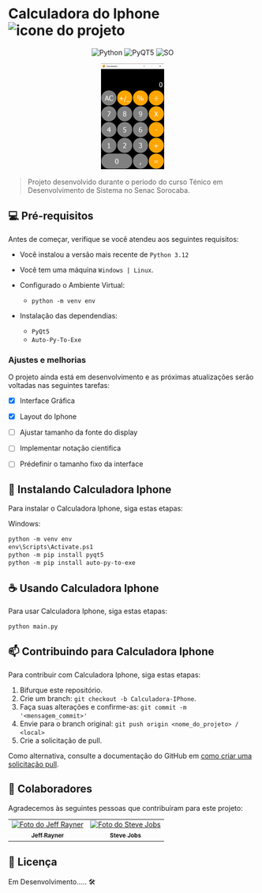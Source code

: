 # Calculadora do Iphone <img src="icone.ico" width="32" alt="icone do projeto">

<div align="center">

![Python](https://img.shields.io/badge/Python-3776AB?style=for-the-badge&logo=python&logoColor=white)
![PyQT5](https://img.shields.io/badge/Qt-%23217346.svg?style=for-the-badge&logo=Qt&logoColor=white)
![SO](https://img.shields.io/badge/Windows-0078D6?style=for-the-badge&logo=windows&logoColor=white)

<img src="tela1.png" width="128" alt="print do projeto">

</div>


> Projeto desenvolvido durante o periodo do curso
Ténico em Desenvolvimento de Sistema no Senac Sorocaba.


## 💻 Pré-requisitos

Antes de começar, verifique se você atendeu aos seguintes requisitos:

- Você instalou a versão mais recente de `Python 3.12`
- Você tem uma máquina `Windows | Linux`.
  
- Configurado o Ambiente Virtual:
  - `python -m venv env`
    
- Instalação das dependendias:
    - `PyQt5`
    - `Auto-Py-To-Exe`


### Ajustes e melhorias

O projeto ainda está em desenvolvimento e as próximas atualizações serão voltadas nas seguintes tarefas:

- [x] Interface Gráfica
- [x] Layout do Iphone
- [ ] Ajustar tamanho da fonte do display
- [ ] Implementar notação cientifica
- [ ] Prédefinir o tamanho fixo da interface



## 🚀 Instalando Calculadora Iphone

Para instalar o Calculadora Iphone, siga estas etapas:

Windows:
```
python -m venv env
env\Scripts\Activate.ps1
python -m pip install pyqt5
python -m pip install auto-py-to-exe
```

## ☕ Usando Calculadora Iphone

Para usar Calculadora Iphone, siga estas etapas:

```
python main.py
```

## 📫 Contribuindo para Calculadora Iphone

Para contribuir com Calculadora Iphone, siga estas etapas:

1. Bifurque este repositório.
2. Crie um branch: `git checkout -b Calculadora-IPhone`.
3. Faça suas alterações e confirme-as: `git commit -m '<mensagem_commit>'`
4. Envie para o branch original: `git push origin <nome_do_projeto> / <local>`
5. Crie a solicitação de pull.

Como alternativa, consulte a documentação do GitHub em [como criar uma solicitação pull](https://help.github.com/en/github/collaborating-with-issues-and-pull-requests/creating-a-pull-request).

## 🤝 Colaboradores

Agradecemos às seguintes pessoas que contribuíram para este projeto:

<table>
  <tr>
    <td align="center">
      <a href="#" title="Prof Jeff Rayner">
        <img src="https://avatars.githubusercontent.com/u/144060388" width="100px;" alt="Foto do Jeff Rayner"/><br>
        <sub>
          <b>Jeff Rayner</b>
        </sub>
      </a>
    </td>
    <td align="center">
      <a href="#" title="defina o titulo do link">
        <img src="https://miro.medium.com/max/360/0*1SkS3mSorArvY9kS.jpg" width="100px;" alt="Foto do Steve Jobs"/><br>
        <sub>
          <b>Steve Jobs</b>
        </sub>
      </a>
    </td>
  </tr>
</table>

## 📝 Licença
Em Desenvolvimento..... 🛠️

